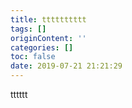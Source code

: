 ```yaml
---
title: tttttttttt
tags: []
originContent: ''
categories: []
toc: false
date: 2019-07-21 21:21:29
---
```


tttttt